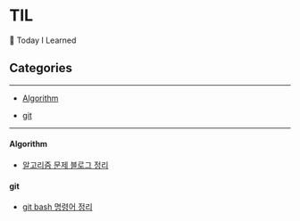 # TIL
📝 Today I Learned

## Categories
---
- [Algorithm](#Algorithm)

- [git](#git)

---
#### Algorithm
- [알고리즘 문제 블로그 정리](https://blog.naver.com/kbeeysk)



#### git

- [git bash 명령어 정리](https://github.com/KOO-YS/TIL/blob/master/git/Git_Command.md)